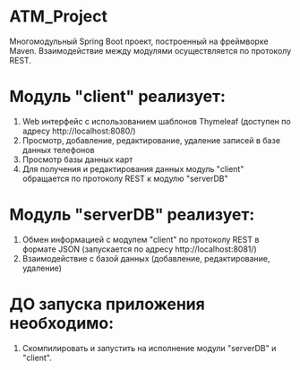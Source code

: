# ATM_Project
Многомодульный Spring Boot проект, построенный на фреймворке Maven.
Взаимодействие между модулями осуществляется по протоколу REST.

# Модуль "client" реализует:
1. Web интерфейс с использованием шаблонов Thymeleaf (доступен по адресу http://localhost:8080/)
2. Просмотр, добавление, редактирование, удаление записей в базе данных телефонов
3. Просмотр базы данных карт
4. Для получения и редактирования данных модуль "client" обращается по протоколу REST к модулю "serverDB"

# Модуль "serverDB" реализует:
1. Обмен информацией с модулем "client" по протоколу REST в формате JSON (запускается по адресу http://localhost:8081/)
2. Взаимодействие с базой данных (добавление, редактирование, удаление)

# ДО запуска приложения необходимо:
1. Скомпилировать и запустить на исполнение модули "serverDB" и "client". 
 

